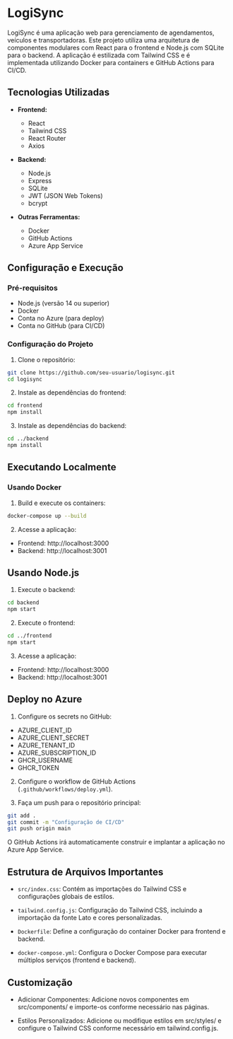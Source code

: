 # LogiSync

LogiSync é uma aplicação web para gerenciamento de agendamentos, veículos e transportadoras. Este projeto utiliza uma arquitetura de componentes modulares com React para o frontend e Node.js com SQLite para o backend. A aplicação é estilizada com Tailwind CSS e é implementada utilizando Docker para containers e GitHub Actions para CI/CD.

## Tecnologias Utilizadas

- **Frontend:**
  - React
  - Tailwind CSS
  - React Router
  - Axios

- **Backend:**
  - Node.js
  - Express
  - SQLite
  - JWT (JSON Web Tokens)
  - bcrypt

- **Outras Ferramentas:**
  - Docker
  - GitHub Actions
  - Azure App Service


## Configuração e Execução

### Pré-requisitos

- Node.js (versão 14 ou superior)
- Docker
- Conta no Azure (para deploy)
- Conta no GitHub (para CI/CD)

### Configuração do Projeto

1. Clone o repositório:

```bash
git clone https://github.com/seu-usuario/logisync.git
cd logisync
```
2. Instale as dependências do frontend:

```bash
cd frontend
npm install
```

3. Instale as dependências do backend:

```bash
cd ../backend
npm install
```

## Executando Localmente

### Usando Docker

1. Build e execute os containers:

```bash
docker-compose up --build
```

2. Acesse a aplicação:

- Frontend: http://localhost:3000
- Backend: http://localhost:3001

## Usando Node.js

1. Execute o backend:

```bash
cd backend
npm start
```

2. Execute o frontend:

```bash
cd ../frontend
npm start
```

3. Acesse a aplicação:

- Frontend: http://localhost:3000
- Backend: http://localhost:3001

## Deploy no Azure

1. Configure os secrets no GitHub:

- AZURE_CLIENT_ID
- AZURE_CLIENT_SECRET
- AZURE_TENANT_ID
- AZURE_SUBSCRIPTION_ID
- GHCR_USERNAME
- GHCR_TOKEN

2. Configure o workflow de GitHub Actions (`.github/workflows/deploy.yml`).

3. Faça um push para o repositório principal:

```bash
git add .
git commit -m "Configuração de CI/CD"
git push origin main
```

O GitHub Actions irá automaticamente construir e implantar a aplicação no Azure App Service.

## Estrutura de Arquivos Importantes

- `src/index.css`:
Contém as importações do Tailwind CSS e configurações globais de estilos.

- `tailwind.config.js`:
Configuração do Tailwind CSS, incluindo a importação da fonte Lato e cores personalizadas.

- `Dockerfile`:
Define a configuração do container Docker para frontend e backend.

- `docker-compose.yml`:
Configura o Docker Compose para executar múltiplos serviços (frontend e backend).

## Customização

- Adicionar Componentes:
Adicione novos componentes em src/components/ e importe-os conforme necessário nas páginas.

- Estilos Personalizados:
Adicione ou modifique estilos em src/styles/ e configure o Tailwind CSS conforme necessário em tailwind.config.js.
